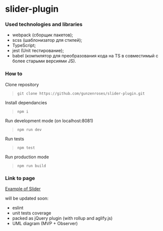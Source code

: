 # slider-plugin

### Used technologies and libraries
- webpack (сборщик пакетов);
- scss (шаблонизатор для стилей);
- TypeScript;
- jest (Unit тестирование);
- babel (компилятор для преобразования кода на TS в совместимый с более старыми версиями JS).

### How to
Clone repository
>```git clone https://github.com/gunzenroses/slider-plugin.git```

Install dependancies
>```npm i```

Run development mode (on localhost:8081)
>```npm run dev```

Run tests
>```npm test```

Run production mode
>```npm run build```

### Link to page
[Example of Slider](https://gunzenroses.github.io/slider-plugin/)


will be updated soon:
- eslint
- unit tests coverage
- packed as jQuery plugin (with rollup and aglify.js)
- UML diagram (MVP + Observer)


